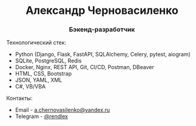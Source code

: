 <h1 align="center">Александр Черновасиленко</h1>
<h3 align="center">Бэкенд-разработчик</h3>


Технологический стек:
- Python (Django, Flask, FastAPI, SQLAlchemy, Celery, pytest, aiogram)
- SQLite, PostgreSQL, Redis
- Docker, Nginx, REST API, Git, CI/CD, Postman, DBeaver
- HTML, CSS, Bootstrap
- JSON, YAML, XML
- C#, VB/VBA

Контакты:
- Email - a.chernovasilenko@yandex.ru
- Telegram - <a href="https://t.me/rendlex" target="_blank">@rendlex</a> 
